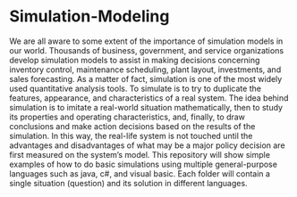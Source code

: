 # Simulation-Modeling
We are all aware to some extent of the importance of simulation models in our world. Thousands of business, government, and service organizations develop simulation models to assist in making decisions concerning inventory control, maintenance scheduling, plant layout, investments, and sales forecasting. As a matter of fact, simulation is one of the most widely used quantitative analysis tools. To simulate is to try to duplicate the features, appearance, and characteristics of a real system. The idea behind simulation is to imitate a real-world situation mathematically, then to study its properties and operating characteristics, and, finally, to draw conclusions and make action decisions based on the results of the simulation. In this way, the real-life system is not touched until the advantages and disadvantages of what may be a major policy decision are first measured on the system’s model. This repository will show simple examples of how to do basic simulations using multiple general-purpose languages such as java, c#, and visual basic. Each folder will contain a single situation (question) and its solution in different languages.
